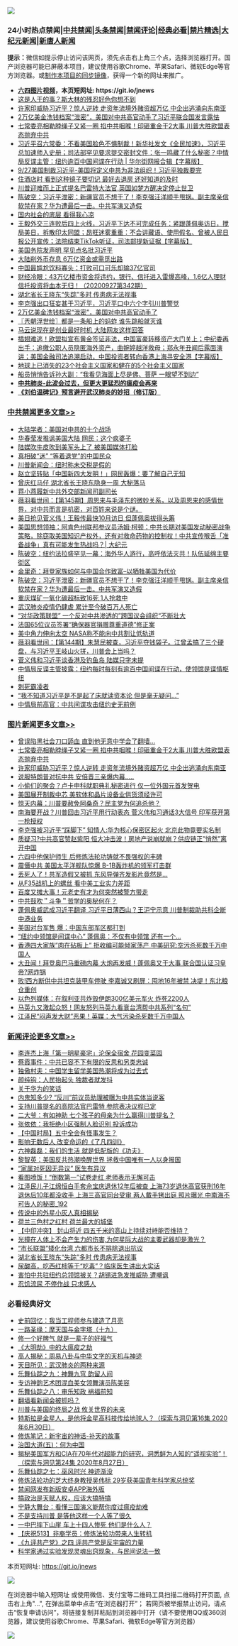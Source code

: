 ![](https://raw.githubusercontent.com/fqnews/bnews/master/64photo/fqnews-qr.jpg)

<div id="tt">
<h3>24小时热点禁闻|<a href="#%E4%B8%AD%E5%85%B1%E7%A6%81%E9%97%BB%E6%9B%B4%E5%A4%9A%E6%96%87%E7%AB%A0">中共禁闻</a>|<a href="#%E5%9B%BE%E7%89%87%E6%96%B0%E9%97%BB%E6%9B%B4%E5%A4%9A%E6%96%87%E7%AB%A0">头条禁闻</a>|<a href="#%E6%96%B0%E9%97%BB%E8%AF%84%E8%AE%BA%E6%9B%B4%E5%A4%9A%E6%96%87%E7%AB%A0">禁闻评论|<a href="#%E5%BF%85%E7%9C%8B%E7%BB%8F%E5%85%B8%E5%A5%BD%E6%96%87">经典必看|<a href="/video.md#%E7%A6%81%E7%89%87%E7%B2%BE%E9%80%89">禁片精选</a>|<a href="https://github.com/fqnews/djy/blob/master/gb/nf1351518.md#1">大纪元新闻</a>|<a href="https://github.com/fqnews/ntdtv/blob/master/gb/prog204.md#1">新唐人新闻</a></h3>
<div><b>提示：</b>微信如提示停止访问该网页，须先点击右上角三个点，选择浏览器打开。国产浏览器可能已屏蔽本项目，建议使用谷歌Chrome、苹果Safari、微软Edge等官方浏览器。或<a href="https://github.com/fqnews/bnews/blob/master/%E5%88%B6%E4%BD%9Cgit%E7%A6%81%E9%97%BB%E9%95%9C%E5%83%8F.md">制作本项目的同步镜像</a>，获得一个新的网址来推广。</div>
<ul>
<li><b><a href="http://d1.bdrive.tk/64.mp4" target="_blank">六四图片视频</a>，本页短网址: https://git.io/jnews</b></li>
<li><a href="/cnnews/20200927/1404085.md">这是人干的事？斯大林的残忍好色你想不到</a></li>
<li><a href="/topimagenews/20200927/1404147.md">许家印威胁习近平？惊人逆转 走资年流境外赌资超万亿 中企出逃涌向东南亚</a></li>
<li><a href="/taiwannews/20200927/1403998.md">2万亿美金洗钱档案“泄密”，美国对中共高官动手了习近平联合国发言露怯</a></li>
<li><a href="/topimagenews/20200927/1404192.md">七常委亮相勒脖绳子又紧一圈 掐中共咽喉！印砸重金干2大事 川普大胜欧盟表态抛弃中共</a></li>
<li><a href="/bannedvideo/20200927/1404150.md">习近平召六常委：不看美国脸色不惧制裁！新华社发文《全民加速》，习近平总加速师入史册；司法部罕见要求提交密封文件：张一鸣藏了什么秘密？中情局反谍主管：纽约逾百中国间谍在行动 | 华尔街网报合辑【字幕版】</a></li>
<li><a href="/taiwannews/20200927/1404170.md">9/27美国制裁习近平-美国将定义中共为非法组织！习近平独裁要完</a></li>
<li><a href="/lifebaike/20200927/1404011.md">住酒店时 看到这种镜子要切记 最好去退房 还好知道的及时</a></li>
<li><a href="/taiwannews/20200927/1404044.md">川普迎难而上正式提名巴雷特大法官,英国如梦方醒决定停止世卫</a></li>
<li><a href="/cbnews/20200928/1404276.md">陈破空：习近平泄密：新疆官员不想干了！李克强汪洋顺手甩锅。副主席亲信软禁在家？华为遭最后一击。中共军演又造假</a></li>
<li><a href="/ssgc/20200927/1404186.md">国内社会的底层 看得我心凉</a></li>
<li><a href="/bannedvideo/20200928/1404248.md">王毅外交三连败后四上火线，习近平下达不可完成任务：紧跟蓬佩奥访日，搅局美日，拆散印太同盟；昂旺迷雾重重：不会讲藏语、使用假名、曾被人民日报公开宣传；法院结束TikTok听证，司法部提新证据【字幕版】</a></li>
<li><a href="/cnnews/20200928/1404401.md">美国务院发声明 罕见点名批习近平</a></li>
<li><a href="/cnnews/20200928/1404241.md">大陆削外币存息 6万亿资金或需觅出路</a></li>
<li><a href="/cnnews/20200927/1404101.md">中国最尴尬饮料寡头：打败可口可乐却输37亿官司</a></li>
<li><a href="/bannedvideo/20200927/1404029.md">财经冷眼：43万亿楼市资金将违约，银行、信托进入雷爆高峰，1.6亿人理财信托投资将血本无归！（20200927第342期）</a></li>
<li><a href="/comments/20200927/1404175.md">湖北省长王晓东“失踪”多时 传患病无法视事</a></li>
<li><a href="/bannedvideo/20200928/1404384.md">李克强出口狂妄甚于习近平，习近平口中六个字引川普警觉</a></li>
<li><a href="/taiwannews/20200928/1404285.md">2万亿美金洗钱档案“泄密”，美国对中共高官动手了</a></li>
<li><a href="/ssgc/20200928/1404264.md">〖兲朝浮世绘〗都是一条船上的蚂蚱 谁先跳船就灭谁</a></li>
<li><a href="/finance/20200928/1404289.md">马云说现在是创业最好时机 大陆网友这样回答</a></li>
<li><a href="/bannedvideo/20200927/1404201.md">插翅难逃！欧盟拟宣布黄金签证非法，中国富豪转移资产大门关上；中纪委再出手：追缴公职人员隐匿海外资产，曲婉婷越洋救母；郑永年丑闻后露面演讲；美国金融司法追溯启动，中国投资者转向香港上海寻安全港【字幕版】</a></li>
<li><a href="/baitai/20200927/1404028.md">地球上已消失的23个社会主义国家和健在的5个社会主义国家</a></li>
<li><a href="/cnnews/20200927/1404032.md">船员悄悄告诉孙大副：“我看见海面上尽是佛、菩萨 一眼望不到边”</a></li>
<li><b><a href="/comments/20200211/1275071.md" target="_blank">中共肺炎-此波会过去，但更大更猛烈的瘟疫会再来</a></b></li>
<li><b><a href="/comments/20200207/1272816.md" target="_blank">《刘伯温碑记》预言避开武汉肺炎的妙招（修订版）</a></b></li>
</ul>
</div>

<div class="catlist">
<h3><a href="/cbnews/" target="_blank">中共禁闻</a><span><a href="/cbnews/" target="_blank" rel="nofollow">更多文章>></a></span></h3>
<ul>
<li><a href="/cbnews/20200928/1404505.md" target="_blank">大陆学者：美国对中共的十个战场</a></li>
<li><a href="/cbnews/20200928/1404497.md" target="_blank">华春莹发推讽美国大陆 网民：这个疯婆子</a></li>
<li><a href="/cbnews/20200928/1404476.md" target="_blank">陆媒吹牛皮吹到美军头上了 被美国媒体打脸</a></li>
<li><a href="/cbnews/20200928/1404475.md" target="_blank">真相破“迷” “等着退党”的中国民众</a></li>
<li><a href="/cbnews/20200928/1404472.md" target="_blank">川普新闻会：纽时称未交税是假的</a></li>
<li><a href="/cbnews/20200928/1404437.md" target="_blank">赵立坚转贴「中国新四大发明！」网民轰爆：要了解自己无知</a></li>
<li><a href="/cbnews/20200928/1404414.md" target="_blank">曾庆红马仔 湖北省长王晓东隐身一周 大秘落马</a></li>
<li><a href="/cbnews/20200928/1404413.md" target="_blank">蒋小燕履新中共外交部新闻司副司长</a></li>
<li><a href="/cbnews/20200928/1404404.md" target="_blank">薇羽看世间：【第145期】周恩来与毛泽东的微妙关系，以及周恩来的感情世界，对中共而言是机密，对百姓来说是个谜。</a></li>
<li><a href="/cbnews/20200928/1404353.md" target="_blank">美日抢见菅义伟！王毅传最快10月访日 但蓬佩奥拔得头筹</a></li>
<li><a href="/cbnews/20200928/1404352.md" target="_blank">美国思想领袖：阿肯色州联邦参议员汤姆·柯顿：中共长期对美国发动秘密战争策略，除窃取美国知识产权外，还有对救命药物的控制权！中共宣传喉舌「准备战争」真有可能发生热战吗？| 大纪元</a></li>
<li><a href="/cbnews/20200928/1404326.md" target="_blank">陈破空：纽约法拉盛罕见一幕：海外华人游行，高呼依法灭共！队伍延绵主要街区</a></li>
<li><a href="/cbnews/20200928/1404293.md" target="_blank">金里奇：拜登家族如何与中国合作致富&#8211;以牺牲美国为代价</a></li>
<li><a href="/cbnews/20200928/1404276.md" target="_blank">陈破空：习近平泄密：新疆官员不想干了！李克强汪洋顺手甩锅。副主席亲信软禁在家？华为遭最后一击。中共军演又造假</a></li>
<li><a href="/cbnews/20200928/1404260.md" target="_blank">重庆煤矿一氧化碳超标致16死 1人抢救中</a></li>
<li><a href="/cbnews/20200928/1404228.md" target="_blank">武汉肺炎疫情仍肆虐 累计至今破百万人死亡</a></li>
<li><a href="/cbnews/20200927/1404049.md" target="_blank">“对华政策联盟” 一个反对中共渗透的”跨国议会组织“不断壮大</a></li>
<li><a href="/cbnews/20200927/1404048.md" target="_blank">法国65位议员签署“确保器官捐赠尊重道德”修正案</a></li>
<li><a href="/cbnews/20200927/1403988.md" target="_blank">美中角力伸向太空 NASA称不能向中共割让低轨道</a></li>
<li><a href="/cbnews/20200927/1403945.md" target="_blank">薇羽看世间：【第144期】朱慧民被查，习近平夺钱袋子。江曾孟搞了三个硬盘，与习近平王岐山火拼，川普会上当吗？</a></li>
<li><a href="/cbnews/20200927/1403939.md" target="_blank">菅义伟和习近平谈香港及钓鱼岛 陆媒只字未提</a></li>
<li><a href="/cbnews/20200927/1403810.md" target="_blank">中情局反谍主管披露：纽约每时每刻有逾百中国间谍在行动，使领馆是谍情枢纽</a></li>
<li><a href="/cbnews/20200927/1403878.md" target="_blank">刺死霸凌者</a></li>
<li><a href="/cbnews/20200927/1403848.md" target="_blank">“我不知道习近平是不是起了床就读资本论 但是毫无疑问…”</a></li>
<li><a href="/cbnews/20200927/1403847.md" target="_blank">中情局前高官：中共间谍攻击纽约史无前例</a></li>

</ul>
</div>
<div class="catlist">
<h3><a href="/topimagenews/" target="_blank">图片新闻</a><span><a href="/topimagenews/" target="_blank" rel="nofollow">更多文章>></a></span></h3>
<ul>
<li><a href="/topimagenews/20200928/1404412.md" target="_blank">曾误陷黑社会刀口舔血 直到他无意中学会了翻墙&#8230;</a></li>
<li><a href="/topimagenews/20200927/1404192.md" target="_blank">七常委亮相勒脖绳子又紧一圈 掐中共咽喉！印砸重金干2大事 川普大胜欧盟表态抛弃中共</a></li>
<li><a href="/topimagenews/20200927/1404147.md" target="_blank">许家印威胁习近平？惊人逆转 走资年流境外赌资超万亿 中企出逃涌向东南亚</a></li>
<li><a href="/topimagenews/20200927/1403946.md" target="_blank">说服特朗普对抗中共 安倍晋三亲爆内幕…..</a></li>
<li><a href="/topimagenews/20200927/1403916.md" target="_blank">小偷们的聚会？卢卡申科就职典礼秘密进行 仅一位外国元首发贺电</a></li>
<li><a href="/topimagenews/20200927/1403741.md" target="_blank">美国展开制裁中芯 美软体和晶片设备业供货须经许可</a></li>
<li><a href="/comments/20200926/1403635.md" target="_blank">惊天内幕：川普要赦免阿桑奇？民主党为何追杀他？</a></li>
<li><a href="/topimagenews/20200926/1403728.md" target="_blank">南海要开战？川普回击习近平用行动表态 菅义伟和习通话3大信号 印军获开第一枪授权</a></li>
<li><a href="/topimagenews/20200926/1403723.md" target="_blank">李克强被习近平“踩脚下” 知情人:华为核心保密区起火 北京此物竟要实名制</a></li>
<li><a href="/topimagenews/20200926/1403625.md" target="_blank">质疑习?中共高官赞赵紫阳 恒大冲击波！房地产说崩就崩？供应链正&#8221;悄然&#8221;离开中国</a></li>
<li><a href="/comments/20200926/1403542.md" target="_blank">六四中他保护师生 后修炼法轮功铸就不畏强权的丰碑</a></li>
<li><a href="/topimagenews/20200926/1403582.md" target="_blank">震慑中共 美国太平洋舰队惊爆 B-1B轰炸机的领军打击群</a></li>
<li><a href="/topimagenews/20200926/1403544.md" target="_blank">丢死人了！共军造假又被抓 东风导弹齐发影片竟然是…</a></li>
<li><a href="/topimagenews/20200926/1403524.md" target="_blank">从F35战机上的螺丝 看中美工业实力差距</a></li>
<li><a href="/topimagenews/20200926/1403512.md" target="_blank">百度又摊大事！元老史有才为何突然被警方带走</a></li>
<li><a href="/comments/20200925/1402744.md" target="_blank">中共鼓吹＂斗争＂哲学的奥秘何在？</a></li>
<li><a href="/topimagenews/20200925/1403113.md" target="_blank">蓬佩奥威武成习近平翻译 习近平日薄西山？王沪宁示意 川普制裁助共科企断中港业务</a></li>
<li><a href="/topimagenews/20200925/1402966.md" target="_blank">美国对台军售 爆：中国东部军区都打到</a></li>
<li><a href="/topimagenews/20200925/1402776.md" target="_blank">“纽约中领馆是间谍中心” 蓬佩奥：不仅有中领馆 还有一个&#8230;</a></li>
<li><a href="/topimagenews/20200925/1402618.md" target="_blank">香港四大家族&#8221;肉在砧板上&#8221; 拒收编可能倾家荡产 中美研究:空污杀死数千万中国人</a></li>
<li><a href="/topimagenews/20200924/1402528.md" target="_blank">大丑闻！拜登奥巴马重磅内幕 大炮再发威！蓬佩奥又干大事 联合国认证习皇帝?网炸锅</a></li>
<li><a href="/topimagenews/20200924/1402458.md" target="_blank">败!西方断供中共坦克装甲车停驶 李嘉诚又刷屏：囤地16年被禁 决堤！东北粮仓重创</a></li>
<li><a href="/topimagenews/20200924/1402349.md" target="_blank">以色列媒体：在叙利亚共炸毁伊朗300亿美元军火 炸死2200人</a></li>
<li><a href="/topimagenews/20200924/1402271.md" target="_blank">马英九又激起众怒！网友怒列马英九看衰台湾帮中共系列“名句”</a></li>
<li><a href="/topimagenews/20200924/1402258.md" target="_blank">江泽民“闷声发大财”恶果！英媒：大气污染杀死数千万中国人</a></li>

</ul>
</div>
<div class="catlist">
<h3><a href="/comments/" target="_blank">新闻评论</a><span><a href="/comments/" target="_blank" rel="nofollow">更多文章>></a></span></h3>
<ul>
<li><a href="/comments/20200928/1404449.md" target="_blank">李连杰上海「第一明星豪宅」沦保全宿舍 花园变菜园</a></li>
<li><a href="/comments/20200928/1404420.md" target="_blank">蔡霞事件：中共已容不下有限的反思和另类忠诚</a></li>
<li><a href="/comments/20200928/1404398.md" target="_blank">独傲村夫：中国学生留学美国热潮将成为过去式</a></li>
<li><a href="/comments/20200928/1404397.md" target="_blank">颜纯钩：人民抬起头 独裁者就发抖</a></li>
<li><a href="/comments/20200928/1404396.md" target="_blank">关于华为的笑话</a></li>
<li><a href="/comments/20200928/1404378.md" target="_blank">内鬼知多少? “反川”前议员助理被曝为中共实体当说客</a></li>
<li><a href="/comments/20200928/1404377.md" target="_blank">支持川普提名的高院法官巴雷特 参院表决议程已定</a></li>
<li><a href="/comments/20200928/1404368.md" target="_blank">二大爷：有如神助 七个孩子的母亲为什么赢得川普提名？</a></li>
<li><a href="/comments/20200928/1404367.md" target="_blank">张依依：我拒绝小区强制人脸识别 投诉成功</a></li>
<li><a href="/comments/20200928/1404366.md" target="_blank">【中国时局】五中全会有怪事发生？</a></li>
<li><a href="/comments/20200928/1404365.md" target="_blank">影响无数后人 改变命运的《了凡四训》</a></li>
<li><a href="/comments/20200928/1404364.md" target="_blank">六神磊磊：我们的生活 就是低配版的《功夫》</a></li>
<li><a href="/comments/20200928/1404337.md" target="_blank">黎智英：美国反共热潮唤醒世界 拯救中国唯有一人以身报国</a></li>
<li><a href="/comments/20200928/1404336.md" target="_blank">“家属对死因无异议” 医生有异议</a></li>
<li><a href="/comments/20200928/1404335.md" target="_blank">看图喷饭！“倒数第一”试卷走红 老师表示无懈可击</a></li>
<li><a href="/comments/20200928/1404313.md" target="_blank">江泽民儿子江绵恒白手套佘宝庆退休12年后被查 上海73岁退休高官获刑16年 退休后10年都没收手 上海三高官同台受审 两人戴手铐出庭 照片曝光 中南海不可告人的秘密_192</a></li>
<li><a href="/comments/20200928/1404305.md" target="_blank">传说中的外星小灰人真相揭秘</a></li>
<li><a href="/comments/20200928/1404297.md" target="_blank">荷兰三色村之红村 荷兰最大的城堡</a></li>
<li><a href="/comments/20200928/1404292.md" target="_blank">【中印冲突】 封山将近 四五千米的高山上持续对峙能否维持？</a></li>
<li><a href="/comments/20200928/1404282.md" target="_blank">光撞在人体上不会产生力的伤害,为何星际大战的主要武器却是激光？</a></li>
<li><a href="/comments/20200928/1404230.md" target="_blank">“市长联盟”矮化台湾 六都市长不排除退出抗议</a></li>
<li><a href="/comments/20200927/1404175.md" target="_blank">湖北省长王晓东“失踪”多时 传患病无法视事</a></li>
<li><a href="/comments/20200927/1404167.md" target="_blank">尿酸高，吃西红柿等于“吃毒”？临床医生讲出大实话</a></li>
<li><a href="/comments/20200927/1404148.md" target="_blank">害怕中共驻纽约总领馆被关？胡锡进急发推威胁 遭嘲讽</a></li>
<li><a href="/comments/20200927/1404137.md" target="_blank">忍饥流尿 不停作战 只求感人</a></li>

</ul>
</div>

<div class="catlist">
<h3>必看经典好文</h3>
<ul>
<li><a href="/aomi/history/20141104/323033.md" target="_blank">史前回忆：我当工程师参与建造了月亮</a></li>
<li><a href="/topimagenews/20180327/919935.md" target="_blank">一路圣缘：摩天国与金字塔（十九）</a></li>
<li><a href="/funmedia/20200713/1359909.md" target="_blank">修一个好脾气 就是一辈子的好福气</a></li>
<li><a href="/comments/20200203/1269785.md" target="_blank">《大明劫》中的大瘟疫之劫</a></li>
<li><a href="/aomi/history/20170924/831575.md" target="_blank">高人揭秘：周易八卦与中华文字的天机与神迹</a></li>
<li><a href="/comments/20200816/1381123.md" target="_blank">天目所见：武汉肺炎的两种来源</a></li>
<li><a href="/tculture/20170718/793528.md" target="_blank">乐舞仙踪之九：神舞九穹 韵留人间</a></li>
<li><a href="/topimagenews/20180404/923380.md" target="_blank">专访神韵艺术团混血美女领舞演员陈美容</a></li>
<li><a href="/tculture/20170717/792953.md" target="_blank">乐舞仙踪之八：审乐知政 祸福前知</a></li>
<li><a href="/fanqiang/20200616/1345793.md" target="_blank">翻墙看新闻会被抓吗？</a></li>
<li><a href="/comments/20200908/1392488.md" target="_blank">川普与美国的终局之战 攸关世界的未来</a></li>
<li><a href="/comments/20200712/1359460.md" target="_blank">特斯拉是金星人，是他将金星高科技传给地球人？（探索与洞见第16集 2020年6月30日）</a></li>
<li><a href="/comments/20190418/1115565.md" target="_blank">修炼笔记：新宇宙的神话-补天的故事</a></li>
<li><a href="/cbnews/20180311/913065.md" target="_blank">治国大道(五)：何为中国</a></li>
<li><a href="/cbnews/20200828/1386804.md" target="_blank">揭秘美国军方和CIA在70年代对超能力的研究，洞悉鲜为人知的“遥视实验”！（探索与洞见第24集 2020年8月27日）</a></li>
<li><a href="/tculture/20190101/792550.md" target="_blank">乐舞仙踪之七：巫风时兴 神迹渐没</a></li>
<li><a href="/comments/20190517/1129285.md" target="_blank">修炼法轮功的芝大终身教授吴伟标 29岁获美国青年科学家总统奖</a></li>
<li><a href="/comments/20200627/783266.md" target="_blank">禁闻网发布新版安卓APP海外版</a></li>
<li><a href="/comments/20200814/1379994.md" target="_blank">搞政治是天赋人权，应该大搞特搞</a></li>
<li><a href="/comments/20200527/1273654.md" target="_blank">宁静大舞台：看懂三国演义能帮你度过瘟疫劫难</a></li>
<li><a href="/comments/20200716/1361654.md" target="_blank">不是支持川普 是等他这样一个人等了很久</a></li>
<li><a href="/cbnews/20200611/1343057.md" target="_blank">一中巴摔下山崖 车上十四人惨死 他们是什么人？</a></li>
<li><a href="/cbnews/20200518/1330564.md" target="_blank">【庆祝513】非裔学员：修炼法轮功带来人生转机</a></li>
<li><a href="/bookonline/20131116/201053.md" target="_blank">《九评共产党》之四 评共产党是反宇宙的力量</a></li>
<li><a href="/comments/20200921/1400587.md" target="_blank">科学家通过实验发现灵魂出窍现象，与民间说法一致</a></li>

</ul>
</div>

本页短网址: https://git.io/jnews

![](https://raw.githubusercontent.com/fqnews/bnews/master/64photo/fqnews-qr.jpg)

在浏览器中输入短网址 或使用微信、支付宝等二维码工具扫描二维码打开页面, 点击右上角"...", 在弹出菜单中点击“在浏览器打开”； 若网页被举报禁止访问，请点击“恢复申请访问”，将链接复制并粘贴到浏览器中打开（请不要使用QQ或360浏览器，建议使用谷歌Chrome、苹果Safari、微软Edge等官方浏览器）

![](https://raw.githubusercontent.com/fqnews/bnews/master/64photo/wx.jpg)